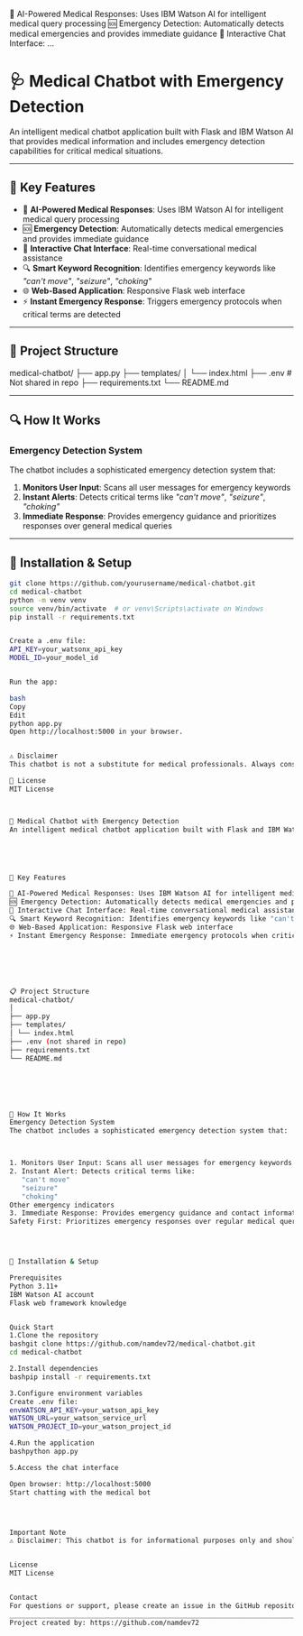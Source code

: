 🧠 AI-Powered Medical Responses: Uses IBM Watson AI for intelligent medical query processing 🆘 Emergency Detection: Automatically detects medical emergencies and provides immediate guidance 💬 Interactive Chat Interface: ...


# 🩺 Medical Chatbot with Emergency Detection

An intelligent medical chatbot application built with Flask and IBM Watson AI that provides medical information and includes emergency detection capabilities for critical medical situations.

---

## 🎯 Key Features

- 🧠 **AI-Powered Medical Responses**: Uses IBM Watson AI for intelligent medical query processing  
- 🆘 **Emergency Detection**: Automatically detects medical emergencies and provides immediate guidance  
- 💬 **Interactive Chat Interface**: Real-time conversational medical assistance  
- 🔍 **Smart Keyword Recognition**: Identifies emergency keywords like _"can't move"_, _"seizure"_, _"choking"_  
- 🌐 **Web-Based Application**: Responsive Flask web interface  
- ⚡ **Instant Emergency Response**: Triggers emergency protocols when critical terms are detected

---

## 📁 Project Structure

medical-chatbot/
├── app.py
├── templates/
│ └── index.html
├── .env # Not shared in repo
├── requirements.txt
└── README.md



---

## 🔍 How It Works

### Emergency Detection System

The chatbot includes a sophisticated emergency detection system that:

1. **Monitors User Input**: Scans all user messages for emergency keywords  
2. **Instant Alerts**: Detects critical terms like _"can't move"_, _"seizure"_, _"choking"_  
3. **Immediate Response**: Provides emergency guidance and prioritizes responses over general medical queries  

---

## 🚀 Installation & Setup

```bash
git clone https://github.com/yourusername/medical-chatbot.git
cd medical-chatbot
python -m venv venv
source venv/bin/activate  # or venv\Scripts\activate on Windows
pip install -r requirements.txt


Create a .env file:
API_KEY=your_watsonx_api_key
MODEL_ID=your_model_id


Run the app:

bash
Copy
Edit
python app.py
Open http://localhost:5000 in your browser.


⚠️ Disclaimer
This chatbot is not a substitute for medical professionals. Always consult a doctor for serious concerns.

📄 License
MIT License



🏥 Medical Chatbot with Emergency Detection
An intelligent medical chatbot application built with Flask and IBM Watson AI that provides medical information and includes emergency detection capabilities for critical medical situations.





🚨 Key Features

🤖 AI-Powered Medical Responses: Uses IBM Watson AI for intelligent medical query processing
🆘 Emergency Detection: Automatically detects medical emergencies and provides immediate guidance
💬 Interactive Chat Interface: Real-time conversational medical assistance
🔍 Smart Keyword Recognition: Identifies emergency keywords like "can't move", "seizure", "choking"
🌐 Web-Based Application: Responsive Flask web interface
⚡ Instant Emergency Response: Immediate emergency protocols when critical situations are detected






📋 Project Structure
medical-chatbot/
│
├── app.py 
├── templates/
│ └── index.html 
├── .env (not shared in repo)
├── requirements.txt
└── README.md






🎯 How It Works
Emergency Detection System
The chatbot includes a sophisticated emergency detection system that:



1. Monitors User Input: Scans all user messages for emergency keywords
2. Instant Alert: Detects critical terms like:
   "can't move"  
   "seizure"
   "choking"
Other emergency indicators
3. Immediate Response: Provides emergency guidance and contact information
Safety First: Prioritizes emergency responses over regular medical queries




🚀 Installation & Setup

Prerequisites
Python 3.11+
IBM Watson AI account
Flask web framework knowledge


Quick Start
1.Clone the repository
bashgit clone https://github.com/namdev72/medical-chatbot.git
cd medical-chatbot

2.Install dependencies
bashpip install -r requirements.txt

3.Configure environment variables
Create .env file:
envWATSON_API_KEY=your_watson_api_key
WATSON_URL=your_watson_service_url
WATSON_PROJECT_ID=your_watson_project_id

4.Run the application
bashpython app.py

5.Access the chat interface

Open browser: http://localhost:5000
Start chatting with the medical bot




Important Note
⚠️ Disclaimer: This chatbot is for informational purposes only and should not replace professional medical advice. Always consult with qualified healthcare professionals for medical concerns.


License
MIT License


Contact
For questions or support, please create an issue in the GitHub repository.
____________________________________________________________________________________________________________________________________________________________________________________________________________________
Project created by: https://github.com/namdev72
